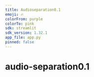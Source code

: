 ```yaml
---
title: Audioseparation0.1
emoji: 🔥
colorFrom: purple
colorTo: pink
sdk: streamlit
sdk_version: 1.32.1
app_file: app.py
pinned: false
---
```

# audio-separation0.1
